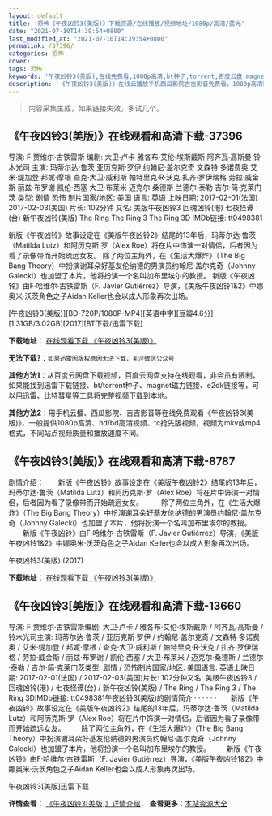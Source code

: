 ```yaml
---
layout: default
title: '恐怖《午夜凶铃3(美版)》下载资源/在线播放/视频地址/1080p/高清/蓝光'
date: "2021-07-10T14:39:54+0800"
last_modified_at: "2021-07-10T14:39:54+0800"
permalink: /37396/
categories: 恐怖
cover:
tags: 恐怖
keywords: '午夜凶铃3(美版),在线免费看,1080p高清,bt种子,torrent,百度云盘,magnet,磁力链,迅雷下载资源'
description: '《午夜凶铃3(美版)》在线云播放手机西瓜影院吉吉影音免费看，1080p高清bd/hd未删减完整版和tc抢先枪版，mkv/mp4格式，附带bt/torrent种子、magnet/磁力链、百度云盘、网盘资源迅雷下载链接'
---
```


>内容采集生成，如果链接失效，多试几个。


## 《午夜凶铃3(美版)》在线观看和高清下载-37396

导演: F·贾维尔·古铁雷斯 编剧: 大卫·卢卡 雅各布·艾伦·埃斯戴斯 阿齐瓦·高斯曼 铃木光司 主演: 玛蒂尔达·鲁茨 亚历克斯·罗伊 约翰尼·盖尔克奇 文森特·多诺费奥 艾米·缇加登 邦妮·摩根 查克·大卫·威利斯 帕特里克·R·沃克 扎齐·罗伊瑞格 劳拉·威金斯 丽兹·布罗谢 凯伦·西塞 大卫·布莱米 迈克尔·桑德斯 兰德尔·泰勒 吉尔·简·克莱门茨 类型: 剧情 恐怖 制片国家/地区: 美国 语言: 英语 上映日期: 2017-02-01(法国) 2017-02-03(美国) 片长: 102分钟 又名: 美版午夜凶铃3 回魂凶铃(港) 七夜怪谭(台) 新午夜凶铃(美版) The Ring The Ring 3 The Ring 3D IMDb链接: tt0498381

新版《午夜凶铃》故事设定在《美版午夜凶铃2》结尾的13年后，玛蒂尔达·鲁茨（Matilda Lutz）和阿历克斯·罗（Alex Roe）将在片中饰演一对情侣，后者因为看了录像带而开始疏远女友。 除了两位主角外，在《生活大爆炸》（The Big Bang Theory）中扮演谢耳朵好基友伦纳德的男演员约翰尼·盖尔克奇（Johnny Galecki）也加盟了本片，他将扮演一个名叫加布里埃尔的教授。 新版《午夜凶铃》由F·哈维尔·古铁雷斯（F. Javier Gutiérrez）导演，《美版午夜凶铃1&2》中娜奥米·沃茨角色之子Aidan Keller也会以成人形象再次出场。


[午夜凶铃3(美版)][BD-720P/1080P-MP4][英语中字][豆瓣4.6分][1.31GB/3.02GB][2017][BT下载/迅雷下载]

**下载地址**： [在线观看下载 《午夜凶铃3(美版)》](https://www.btdx8.com/torrent/rings_2017.html) 


**无法下载?**：`如果迅雷因版权原因无法下载，关注微信公众号 `

**其他方法1**：从百度云网盘下载视频，百度云网盘支持在线观看，非会员有限制，如果能找到迅雷下载链接、bt/torrent种子、magnet磁力链接、e2dk链接等，可以用迅雷、比特彗星等工具将完整视频下载到本地。

**其他方法2**：用手机云播、西瓜影院、吉吉影音等在线免费观看《午夜凶铃3(美版)》，一般提供1080p高清、hd/bd高清视频、tc抢先版视频，视频为mkv或mp4格式，不同站点视频质量和播放速度不同。


## 《午夜凶铃3(美版)》在线观看和高清下载-8787

剧情介绍：　　新版《午夜凶铃》故事设定在《美版午夜凶铃2》结尾的13年后，玛蒂尔达·鲁茨（Matilda Lutz）和阿历克斯·罗（Alex Roe）将在片中饰演一对情侣，后者因为看了录像带而开始疏远女友。  　　除了两位主角外，在《生活大爆炸》（The Big Bang Theory）中扮演谢耳朵好基友伦纳德的男演员约翰尼·盖尔克奇（Johnny Galecki）也加盟了本片，他将扮演一个名叫加布里埃尔的教授。  　　新版《午夜凶铃》由F·哈维尔·古铁雷斯（F. Javier Gutiérrez）导演，《美版午夜凶铃1&2》中娜奥米·沃茨角色之子Aidan Keller也会以成人形象再次出场。


午夜凶铃3(美版) (2017)

**下载地址**： [在线观看下载 《午夜凶铃3(美版)》](https://www.btbtdy.me/btdy/dy9899.html) 


## 《午夜凶铃3[美版]》在线观看和高清下载-13660

导演: F·贾维尔·古铁雷斯编剧: 大卫·卢卡 / 雅各布·艾伦·埃斯戴斯 / 阿齐瓦·高斯曼 / 铃木光司主演: 玛蒂尔达·鲁茨 / 亚历克斯·罗伊 / 约翰尼·盖尔克奇 / 文森特·多诺费奥 / 艾米·缇加登 / 邦妮·摩根 / 查克·大卫·威利斯 / 帕特里克·R·沃克 / 扎齐·罗伊瑞格 / 劳拉·威金斯 / 丽兹·布罗谢 / 凯伦·西塞 / 大卫·布莱米 / 迈克尔·桑德斯 / 兰德尔·泰勒 / 吉尔·简·克莱门茨类型: 剧情 / 恐怖制片国家/地区: 美国语言: 英语上映日期: 2017-02-01(法国) / 2017-02-03(美国)片长: 102分钟又名: 美版午夜凶铃3 / 回魂凶铃(港) / 七夜怪谭(台) / 新午夜凶铃(美版) / The Ring / The Ring 3 / The Ring 3DIMDb链接: tt0498381午夜凶铃3(美版)的剧情简介  ·  ·  ·  ·  ·  ·　　新版《午夜凶铃》故事设定在《美版午夜凶铃2》结尾的13年后，玛蒂尔达·鲁茨（Matilda Lutz）和阿历克斯·罗（Alex Roe）将在片中饰演一对情侣，后者因为看了录像带而开始疏远女友。 　　除了两位主角外，在《生活大爆炸》（The Big Bang Theory）中扮演谢耳朵好基友伦纳德的男演员约翰尼·盖尔克奇（Johnny Galecki）也加盟了本片，他将扮演一个名叫加布里埃尔的教授。 　　新版《午夜凶铃》由F·哈维尔·古铁雷斯（F. Javier Gutiérrez）导演，《美版午夜凶铃1&2》中娜奥米·沃茨角色之子Aidan Keller也会以成人形象再次出场。


午夜凶铃3[美版]迅雷下载

**详情查看**： [《午夜凶铃3[美版]》详情介绍](/movie/13660/)， **查看更多**：[本站资源大全](/movie/t/all/)

